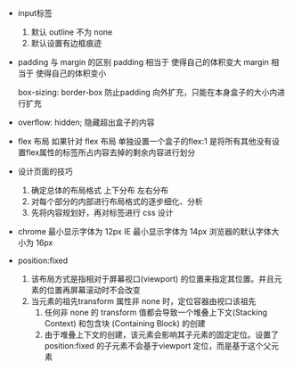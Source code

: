 - input标签
    1. 默认 outline 不为 none
    2. 默认设置有边框痕迹

- padding 与 margin 的区别
    padding 相当于 使得自己的体积变大
    margin 相当于 使得自己的体积变小

    box-sizing: border-box 防止padding 向外扩充，只能在本身盒子的大小内进行扩充

- overflow: hidden; 隐藏超出盒子的内容

- flex 布局
    如果针对 flex 布局 单独设置一个盒子的flex:1 是将所有其他没有设置flex属性的标签所占内容去掉的剩余内容进行划分

- 设计页面的技巧
    1. 确定总体的布局格式 上下分布 左右分布 
    2. 对每个部分的内部进行布局格式的逐步细化、分析
    3. 先将内容规划好，再对标签进行 css 设计

- chrome 最小显示字体为 12px IE 最小显示字体为 14px
    浏览器的默认字体大小为 16px

- position:fixed
    1. 该布局方式是指相对于屏幕视口(viewport) 的位置来指定其位置。并且元素的位置再屏幕滚动时不会改变
    2. 当元素的祖先transform 属性非 none 时，定位容器由视口该祖先
        1. 任何非 none 的 transform 值都会导致一个堆叠上下文(Stacking Context) 和包含块 (Containing Block) 的创建
        2. 由于堆叠上下文的创建，该元素会影响其子元素的固定定位。设置了position:fixed 的子元素不会基于viewport 定位，而是基于这个父元素